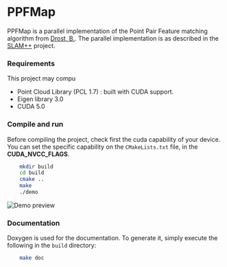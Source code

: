 # PPFMap

PPFMap is a parallel implementation of the Point Pair Feature matching 
algorithm from [Drost, B.](http://far.in.tum.de/pub/drost2010CVPR/drost2010CVPR.pdf). The parallel
implementation is as described in the [SLAM++](http://homes.cs.washington.edu/~newcombe/papers/Salas-Moreno_etal_cvpr2013.pdf) project.

### Requirements

This project may compu

+ Point Cloud Library (PCL 1.7) : built with CUDA support.
+ Eigen library 3.0
+ CUDA 5.0

### Compile and run

Before compiling the project, check first the cuda capability of your device. 
You can set the specific capability on the `CMakeLists.txt` file, in the 
**CUDA_NVCC_FLAGS**.

```bash
    mkdir build
    cd build
    cmake ..
    make
    ./demo
```


![Demo preview](https://raw.githubusercontent.com/alfonsoros88/PPFMap/master/doc/images/demo.png)

### Documentation

Doxygen is used for the documentation. To generate it, simply execute the 
following in the `build` directory:

```bash
    make doc
```

